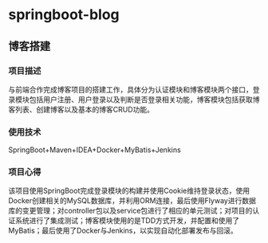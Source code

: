 # springboot-blog

## 博客搭建

### 项目描述
与前端合作完成博客项目的搭建工作，具体分为认证模块和博客模块两个接口，登录模块包括用户注册、用户登录以及判断是否登录相关功能，博客模块包括获取博客列表、创建博客以及基本的博客CRUD功能。

### 使用技术
SpringBoot+Maven+IDEA+Docker+MyBatis+Jenkins

### 项目心得
该项目使用SpringBoot完成登录模块的构建并使用Cookie维持登录状态，使用Docker创建相关的MySQL数据库，并利用ORM连接，最后使用Flyway进行数据库的变更管理；对controller包以及service包进行了相应的单元测试；对项目的认证系统进行了集成测试；博客模块使用的是TDD方式开发，并配置和使用了MyBatis；最后使用了Docker与Jenkins，以实现自动化部署发布与回滚。
